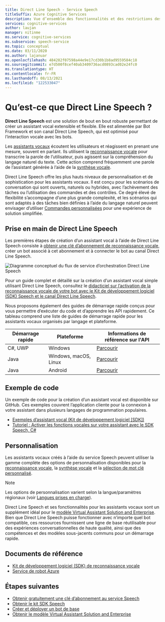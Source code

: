 ```yaml
---
title: Direct Line Speech - Service Speech
titleSuffix: Azure Cognitive Services
description: Vue d’ensemble des fonctionnalités et des restrictions des assistants vocaux utilisant Direct Line Speech avec le kit de développement logiciel (SDK) Speech.
services: cognitive-services
author: laujan
manager: nitinme
ms.service: cognitive-services
ms.subservice: speech-service
ms.topic: conceptual
ms.date: 03/11/2020
ms.author: lajanuar
ms.openlocfilehash: 484282f07598a44e9e17cd30b1b8ad9559584c18
ms.sourcegitcommit: e7d500f8cef40ab3409736acd0893cad02e24fc0
ms.translationtype: HT
ms.contentlocale: fr-FR
ms.lasthandoff: 08/13/2021
ms.locfileid: "122533047"
---
```

# <a name="what-is-direct-line-speech"></a>Qu’est-ce que Direct Line Speech ?

**Direct Line Speech** est une solution de bout en bout robuste permettant de créer un assistant vocal extensible et flexible. Elle est alimentée par Bot Framework et son canal Direct Line Speech, qui est optimisé pour l’interaction vocale avec les bots.

Les [assistants vocaux](voice-assistants.md) écoutent les utilisateurs et réagissent en prenant une mesure, souvent en parlant. Ils utilisent la [reconnaissance vocale](speech-to-text.md) pour transcrire la parole de l’utilisateur, puis agissent sur la compréhension du langage naturel du texte. Cette action comprend fréquemment une parole de l’assistant générée à l’aide de la [synthèse vocale](text-to-speech.md).

Direct Line Speech offre les plus hauts niveaux de personnalisation et de sophistication pour les assistants vocaux. Il est conçu pour les scénarios de conversation qui sont ouverts, naturels ou hybrides, avec l’achèvement des tâches ou l’utilisation des commandes et des contrôles. Ce degré élevé de flexibilité s’accompagne d’une plus grande complexité, et les scénarios qui sont adaptés à des tâches bien définies à l’aide du langage naturel peuvent envisager d’utiliser [Commandes personnalisées](custom-commands.md) pour une expérience de solution simplifiée.

## <a name="getting-started-with-direct-line-speech"></a>Prise en main de Direct Line Speech

Les premières étapes de création d’un assistant vocal à l’aide de Direct Line Speech consiste à [obtenir une clé d’abonnement de reconnaissance vocale](overview.md#try-the-speech-service-for-free), créer un bot associé à cet abonnement et à connecter le bot au canal Direct Line Speech.

   ![Diagramme conceptuel du flux de service d’orchestration Direct Line Speech](media/voice-assistants/overview-directlinespeech.png "Flux du canal Speech")

Pour un guide complet et détaillé sur la création d’un assistant vocal simple utilisant Direct Line Speech, consultez le [didacticiel sur l’activation de la reconnaissance vocale de votre bot avec le Kit de développement logiciel (SDK) Speech et le canal Direct Line Speech](tutorial-voice-enable-your-bot-speech-sdk.md).

Nous proposons également des guides de démarrage rapide conçus pour vous permettre d’exécuter du code et d’apprendre les API rapidement. Ce tableau comprend une liste de guides de démarrage rapide pour les assistants vocaux organisés par langage et plateforme.

| Démarrage rapide | Plateforme | Informations de référence sur l'API |
|------------|----------|---------------|
| C#, UWP | Windows | [Parcourir](/dotnet/api/microsoft.cognitiveservices.speech) |
| Java | Windows, macOS, Linux | [Parcourir](/java/api/com.microsoft.cognitiveservices.speech) |
| Java | Android | [Parcourir](/java/api/com.microsoft.cognitiveservices.speech) |

## <a name="sample-code"></a>Exemple de code

Un exemple de code pour la création d’un assistant vocal est disponible sur GitHub. Ces exemples couvrent l’application cliente pour la connexion à votre assistant dans plusieurs langages de programmation populaires.

* [Exemples d’assistant vocal (Kit de développement logiciel [SDK])](https://aka.ms/csspeech/samples/#voice-assistants-quickstarts)
* [Tutoriel : Activer les fonctions vocales sur votre assistant avec le SDK Speech, C#](tutorial-voice-enable-your-bot-speech-sdk.md)

## <a name="customization"></a>Personnalisation

Les assistants vocaux créés à l’aide du service Speech peuvent utiliser la gamme complète des options de personnalisation disponibles pour la [reconnaissance vocale](speech-to-text.md), la [synthèse vocale](text-to-speech.md) et la [sélection de mot clé personnalisé](./custom-keyword-basics.md).

> [!NOTE]
> Les options de personnalisation varient selon la langue/paramètres régionaux (voir [Langues prises en charge](./language-support.md)).

Direct Line Speech et ses fonctionnalités pour les assistants vocaux sont un supplément idéal pour le [modèle Virtual Assistant Solution and Enterprise](/azure/bot-service/bot-builder-enterprise-template-overview). Bien que Direct Line Speech puisse fonctionner avec n’importe quel bot compatible, ces ressources fournissent une ligne de base réutilisable pour des expériences conversationnelles de haute qualité, ainsi que des compétences et des modèles sous-jacents communs pour un démarrage rapide.

## <a name="reference-docs"></a>Documents de référence

* [Kit de développement logiciel (SDK) de reconnaissance vocale](./speech-sdk.md)
* [Service de robot Azure](/azure/bot-service/)

## <a name="next-steps"></a>Étapes suivantes

* [Obtenir gratuitement une clé d’abonnement au service Speech](overview.md#try-the-speech-service-for-free)
* [Obtenir le kit SDK Speech](speech-sdk.md)
* [Créer et déployer un bot de base](/azure/bot-service/bot-builder-tutorial-basic-deploy)
* [Obtenir le modèle Virtual Assistant Solution and Enterprise](https://github.com/Microsoft/AI)
